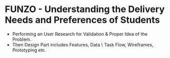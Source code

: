 # FUNZO - Understanding the Delivery Needs and Preferences of Students
- Performing an User Research for Validation &amp; Proper Idea of the Problem.
- Then Design Part includes Features, Data \ Task Flow, Wireframes, Prototyping  etc.
